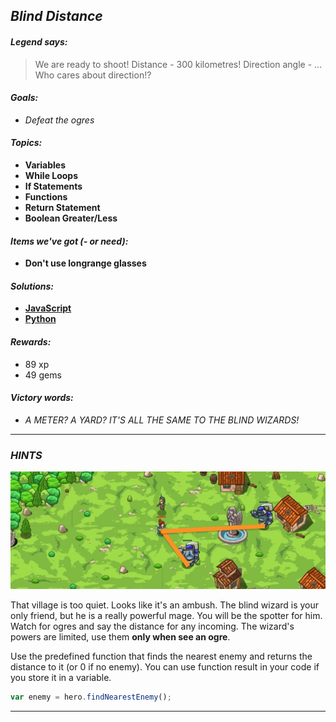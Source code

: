 ## _Blind Distance_

#### _Legend says:_
> We are ready to shoot! Distance - 300 kilometres! Direction angle - ... Who cares about direction!?

#### _Goals:_
+ _Defeat the ogres_

#### _Topics:_
+ **Variables**
+ **While Loops**
+ **If Statements**
+ **Functions**
+ **Return Statement**
+ **Boolean Greater/Less**

#### _Items we've got (- or need):_
+ **Don't use longrange glasses**

#### _Solutions:_
+ **[JavaScript](blind.js)**
+ **[Python](blind.py)**

#### _Rewards:_
+ 89 xp
+ 49 gems

#### _Victory words:_
+ _A METER? A YARD? IT'S ALL THE SAME TO THE BLIND WIZARDS!_

___

### _HINTS_

![](img/blind_distance.jpeg)

That village is too quiet. Looks like it's an ambush. The blind wizard is your only friend, but he is a really powerful mage. You will be the spotter for him. Watch for ogres and say the distance for any incoming. The wizard's powers are limited, use them **only when see an ogre**.

Use the predefined function that finds the nearest enemy and returns the distance to it (or 0 if no enemy). You can use function result in your code if you store it in a variable.

```javascript
var enemy = hero.findNearestEnemy();
```

___


